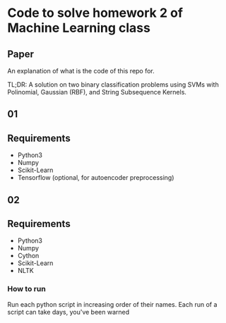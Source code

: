 # Code to solve homework 2 of Machine Learning class #

## Paper ##

An explanation of what is the code of this repo for.

TL;DR: A solution on two binary classification problems using SVMs with Polinomial,
Gaussian (RBF), and String Subsequence Kernels.

## 01 ##

## Requirements ##

- Python3
- Numpy
- Scikit-Learn
- Tensorflow (optional, for autoencoder preprocessing)

## 02 ##

## Requirements ##

- Python3
- Numpy
- Cython
- Scikit-Learn
- NLTK

### How to run ###

Run each python script in increasing order of their names. Each run of a script can take
days, you've been warned
